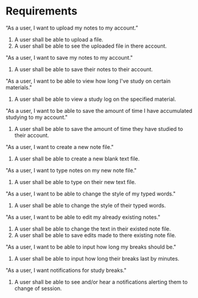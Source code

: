 # Requirements #

“As a user, I want to upload my notes to my account.”
1. A user shall be able to upload a file.
2. A user shall be able to see the uploaded file in there account.

"As a user, I want to save my notes to my account."
1. A user shall be able to save their notes to their account.

"As a user, I want to be able to view how long I've study on certain materials."
1. A user shall be able to view a study log on the specified material.

"As a user, I want to be able to save the amount of time I have accumulated studying to my account."
1. A user shall be able to save the amount of time they have studied to their account. 

"As a user, I want to create a new note file."
1. A user shall be able to create a new blank text file.

"As a user, I want to type notes on my new note file."
1. A user shall be able to type on their new text file.

"As a user, I want to be able to change the style of my typed words."
1. A user shall be able to change the style of their typed words.

"As a user, I want to be able to edit my already existing notes."
1. A user shall be able to change the text in their existed note file.
2. A user shall be able to save edits made to there existing note file.

"As a user, I want to be able to input how long my breaks should be."
1. A user shall be able to input how long their breaks last by minutes. 

"As a user, I want notifications for study breaks."
1. A user shall be able to see and/or hear a notifications alerting them to change of session. 
